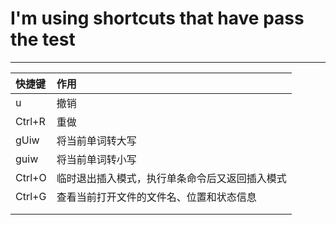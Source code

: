 # I'm using shortcuts that have pass the test

----------

|快捷键|作用|
|:--------|:----------------------------------------------|
|u|            撤销|
|Ctrl+R|            重做|
|gUiw|      将当前单词转大写|
|guiw|      将当前单词转小写|
|Ctrl+O|        临时退出插入模式，执行单条命令后又返回插入模式|
|Ctrl+G|  查看当前打开文件的文件名、位置和状态信息|
| | |
| | |